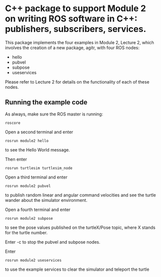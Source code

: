 # C++ package to support Module 2 on writing ROS software in C++: publishers, subscribers, services.
This package implements the four examples in Module 2, Lecture 2, which involves the creation of a new  package, agitr, with four ROS nodes:

- hello
- pubvel
- subpose
- useservices

Please refer to Lecture 2 for details on the functionality of each of these nodes.

## Running the example code

As always, make sure the ROS master is running:

`roscore`

Open a second terminal and enter

`rosrun module2 hello`

to see the Hello World message.

Then enter

`rosrun turtlesim turtlesim_node`

Open a third terminal and enter

`rosrun module2 pubvel`

to publish random linear and angular command velocities and see the turtle wander about the simulator environment.

Open a fourth terminal and enter

`rosrun module2 subpose`

to see the pose values published on the turtleX/Pose topic, where X stands for the turtle number.

Enter <ctrl>-c to stop the pubvel and subpose nodes.

Enter

`rosrun module2 useservices`

to use the example services to clear the simulator and teleport the turtle 


